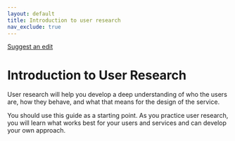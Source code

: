 ```yaml
---
layout: default
title: Introduction to user research
nav_exclude: true
---
```


[Suggest an edit](https://github.com/dlevineBC/Service-Pattern-Test/issues/new)

# Introduction to User Research

User research will help you develop a deep understanding of who the users are, how they behave, and what that means for the design of the service.

You should use this guide as a starting point. As you practice user research, you will learn what works best for your users and services and can develop your own approach.


